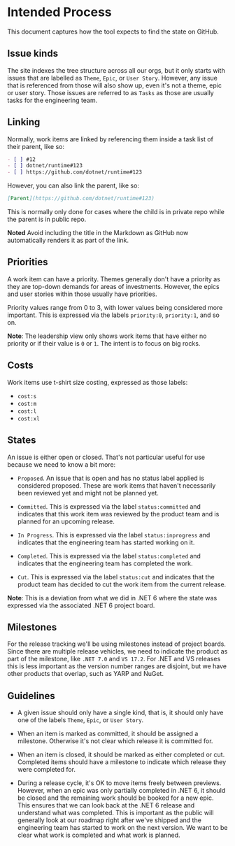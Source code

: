# Intended Process

This document captures how the tool expects to find the state on GitHub.

## Issue kinds

The site indexes the tree structure across all our orgs, but it only starts with
issues that are labelled as `Theme`, `Epic`, or `User Story`. However, any issue
that is referenced from those will also show up, even it's not a theme, epic or
user story. Those issues are referred to as `Tasks` as those are usually tasks
for the engineering team.

## Linking

Normally, work items are linked by referencing them inside a task list of their
parent, like so:

```Markdown
- [ ] #12
- [ ] dotnet/runtime#123
- [ ] https://github.com/dotnet/runtime#123
```

However, you can also link the parent, like so:

```Markdown
[Parent](https://github.com/dotnet/runtime#123)
```

This is normally only done for cases where the child is in private repo while
the parent is in public repo.

**Noted** Avoid including the title in the Markdown as GitHub now automatically
renders it as part of the link.

## Priorities

A work item can have a priority. Themes generally don't have a priority as they
are top-down demands for areas of investments. However, the epics and user
stories within those usually have priorities.

Priority values range from 0 to 3, with lower values being considered more
important. This is expressed via the labels `priority:0`, `priority:1`, and so
on.

**Note**: The leadership view only shows work items that have either no priority
or if their value is `0` or `1`. The intent is to focus on big rocks.

## Costs

Work items use t-shirt size costing, expressed as those labels:

* `cost:s`
* `cost:m`
* `cost:l`
* `cost:xl`

## States

An issue is either open or closed. That's not particular useful for use because we need
to know a bit more:

* `Proposed`. An issue that is open and has no status label applied is
  considered proposed. These are work items that haven't necessarily been
  reviewed yet and might not be planned yet.

* `Committed`. This is expressed via the label `status:committed` and indicates
  that this work item was reviewed by the product team and is planned for an
  upcoming release.

* `In Progress`. This is expressed via the label `status:inprogress` and
  indicates that the engineering team has started working on it.

* `Completed`. This is expressed via the label `status:completed` and indicates
  that the engineering team has completed the work.

* `Cut`. This is expressed via the label `status:cut` and indicates that the
  product team has decided to cut the work item from the current release.

**Note**: This is a deviation from what we did in .NET 6 where the state was
expressed via the associated .NET 6 project board.

## Milestones

For the release tracking we'll be using milestones instead of project boards.
Since there are multiple release vehicles, we need to indicate the product as
part of the milestone, like `.NET 7.0` and `VS 17.2`. For .NET and VS releases
this is less important as the version number ranges are disjoint, but we have
other products that overlap, such as YARP and NuGet.

## Guidelines

* A given issue should only have a single kind, that is, it should only have one
  of the labels `Theme`, `Epic`, or `User Story`.

* When an item is marked as committed, it should be assigned a milestone.
  Otherwise it's not clear which release it is committed for.

* When an item is closed, it should be marked as either completed or cut.
  Completed items should have a milestone to indicate which release they were
  completed for.

* During a release cycle, it's OK to move items freely between previews.
  However, when an epic was only partially completed in .NET 6, it should be
  closed and the remaining work should be booked for a new epic. This ensures
  that we can look back at the .NET 6 release and understand what was completed.
  This is important as the public will generally look at our roadmap right after
  we've shipped and the engineering team has started to work on the next
  version. We want to be clear what work is completed and what work is planned.
